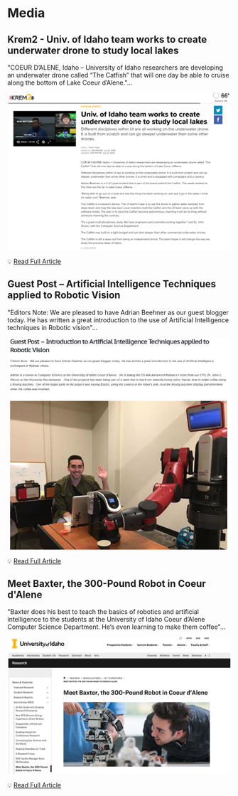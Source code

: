 # Media

## Krem2 - Univ. of Idaho team works to create underwater drone to study local lakes

"COEUR D’ALENE, Idaho – University of Idaho researchers are developing an underwater drone called “The Catfish” that will one day be able to cruise along the bottom of Lake Coeur d’Alene."...

<p align="center">
    <img src="../../assets/media/UnderwaterDroneLakeResearchMedia/lake-krem_orig.png" width="500"/>
</p>

💡 [Read Full Article](https://www.krem.com/article/news/local/kootenai-county/univ-of-idaho-team-works-to-create-underwater-drone-to-study-local-lakes/293-578119295)

## Guest Post – Artificial Intelligence Techniques applied to Robotic Vision

"Editors Note:   We are pleased to have Adrian Beehner as our guest blogger today.  He has written a great introduction to the use of Artificial Intelligence techniques in Robotic vision"...

<p align="center">
    <img src="../../assets/media/GuestPostAIVisionMedia/guest2_1.png" width="500"/>
</p>

💡 [Read Full Article](https://www.switchdoc.com/2017/11/guest-post-ai-techniques-applied-to-robotic-vision/)

## Meet Baxter, the 300-Pound Robot in Coeur d'Alene

"Baxter does his best to teach the basics of robotics and artificial intelligence to the students at the University of Idaho Coeur d’Alene Computer Science Department. He’s even learning to make them coffee"...

<p align="center">
    <img src="../../assets/media/UoIMeetBaxterMedia/baxter-300-pound_1.png" width="500"/>
</p>

💡 [Read Full Article](https://www.uidaho.edu/research/news/get-to-know-ored/baxter)